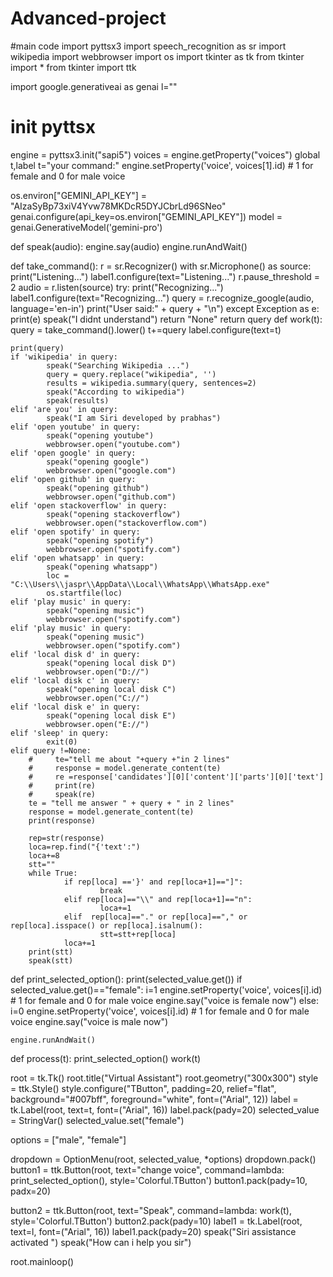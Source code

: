 # Advanced-project
#main code
import pyttsx3
import speech_recognition as sr
import wikipedia
import webbrowser
import os
import tkinter as tk
from tkinter import *
from tkinter import ttk

import google.generativeai as genai
l=""
# init pyttsx
engine = pyttsx3.init("sapi5")
voices = engine.getProperty("voices")
global t,label
t="your command:"
engine.setProperty('voice', voices[1].id)  # 1 for female and 0 for male voice

os.environ["GEMINI_API_KEY"] = "AIzaSyBp73xiV4Yvw78MKDcR5DYJCbrLd96SNeo"
genai.configure(api_key=os.environ["GEMINI_API_KEY"])
model = genai.GenerativeModel('gemini-pro')

def speak(audio):
    engine.say(audio)
    engine.runAndWait()


def take_command():
    r = sr.Recognizer()
    with sr.Microphone() as source:
        print("Listening...")
        label1.configure(text="Listening...")
        r.pause_threshold = 2
        audio = r.listen(source)
    try:
        print("Recognizing...")
        label1.configure(text="Recognizing...")
        query = r.recognize_google(audio, language='en-in')
        print("User said:" + query + "\n")
    except Exception as e:
        print(e)
        speak("I didnt understand")
        return "None"
    return query
def work(t):
    query = take_command().lower()
    t+=query
    label.configure(text=t)

    print(query)
    if 'wikipedia' in query:
            speak("Searching Wikipedia ...")
            query = query.replace("wikipedia", '')
            results = wikipedia.summary(query, sentences=2)
            speak("According to wikipedia")
            speak(results)
    elif 'are you' in query:
            speak("I am Siri developed by prabhas")
    elif 'open youtube' in query:
            speak("opening youtube")
            webbrowser.open("youtube.com")
    elif 'open google' in query:
            speak("opening google")
            webbrowser.open("google.com")
    elif 'open github' in query:
            speak("opening github")
            webbrowser.open("github.com")
    elif 'open stackoverflow' in query:
            speak("opening stackoverflow")
            webbrowser.open("stackoverflow.com")
    elif 'open spotify' in query:
            speak("opening spotify")
            webbrowser.open("spotify.com")
    elif 'open whatsapp' in query:
            speak("opening whatsapp")
            loc = "C:\\Users\\jaspr\\AppData\\Local\\WhatsApp\\WhatsApp.exe"
            os.startfile(loc)
    elif 'play music' in query:
            speak("opening music")
            webbrowser.open("spotify.com")
    elif 'play music' in query:
            speak("opening music")
            webbrowser.open("spotify.com")
    elif 'local disk d' in query:
            speak("opening local disk D")
            webbrowser.open("D://")
    elif 'local disk c' in query:
            speak("opening local disk C")
            webbrowser.open("C://")
    elif 'local disk e' in query:
            speak("opening local disk E")
            webbrowser.open("E://")
    elif 'sleep' in query:
            exit(0)
    elif query !=None:
        #     te="tell me about "+query +"in 2 lines"
        #     response = model.generate_content(te)
        #     re =response['candidates'][0]['content']['parts'][0]['text']
        #     print(re)
        #     speak(re)
        te = "tell me answer " + query + " in 2 lines"
        response = model.generate_content(te)
        print(response)
        
        rep=str(response)
        loca=rep.find("{'text':")
        loca+=8
        stt=""
        while True:
                if rep[loca] =='}' and rep[loca+1]=="]":
                        break
                elif rep[loca]=="\\" and rep[loca+1]=="n":
                        loca+=1
                elif  rep[loca]=="." or rep[loca]=="," or rep[loca].isspace() or rep[loca].isalnum():
                        stt=stt+rep[loca] 
                loca+=1
        print(stt)
        speak(stt)
def print_selected_option():
    print(selected_value.get())
    if selected_value.get()=="female":
      i=1
      engine.setProperty('voice', voices[i].id)  # 1 for female and 0 for male voice
      engine.say("voice is female now")
    else:
      i=0
      engine.setProperty('voice', voices[i].id)  # 1 for female and 0 for male voice
      engine.say("voice is male now")
    
    
    engine.runAndWait()
def process(t):
        print_selected_option()
        work(t)
        
        

root = tk.Tk()
root.title("Virtual Assistant")
root.geometry("300x300")
style = ttk.Style()
style.configure("TButton", padding=20, relief="flat", background="#007bff", foreground="white", font=("Arial", 12))
label = tk.Label(root, text=t, font=("Arial", 16))
label.pack(pady=20)
selected_value = StringVar()
selected_value.set("female")  

options = ["male", "female"]

dropdown = OptionMenu(root, selected_value, *options)
dropdown.pack()
button1 = ttk.Button(root, text="change voice", command=lambda: print_selected_option(), style='Colorful.TButton')
button1.pack(pady=10, padx=20)
    
button2 = ttk.Button(root, text="Speak", command=lambda: work(t), style='Colorful.TButton')
button2.pack(pady=10)
label1 = tk.Label(root, text=l, font=("Arial", 16))
label1.pack(pady=20)
speak("Siri assistance activated ")
speak("How can i help you sir")

root.mainloop()
